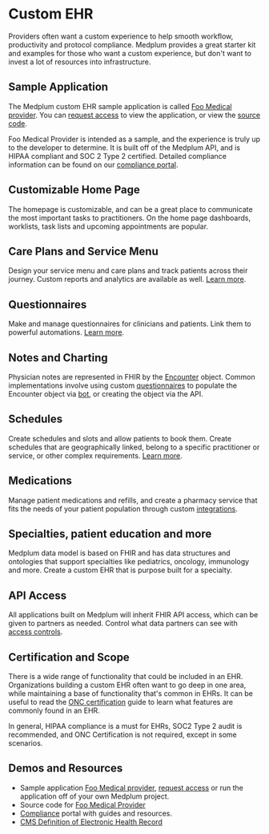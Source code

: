 # Custom EHR

Providers often want a custom experience to help smooth workflow, productivity and protocol compliance. Medplum provides a great starter kit and examples for those who want a custom experience, but don't want to invest a lot of resources into infrastructure.

## Sample Application

The Medplum custom EHR sample application is called [Foo Medical provider](https://provider.foomedical.com/). You can [request access](https://questionnaires.gle/c41NddaDroCU88yt7) to view the application, or view the [source code](https://github.com/medplum/foomedical-provider).

Foo Medical Provider is intended as a sample, and the experience is truly up to the developer to determine. It is built off of the Medplum API, and is HIPAA compliant and SOC 2 Type 2 certified. Detailed compliance information can be found on our [compliance portal](../docs/compliance).

## Customizable Home Page

The homepage is customizable, and can be a great place to communicate the most important tasks to practitioners. On the home page dashboards, worklists, task lists and upcoming appointments are popular.

## Care Plans and Service Menu

Design your service menu and care plans and track patients across their journey. Custom reports and analytics are available as well. [Learn more](../products/careplans).

## Questionnaires

Make and manage questionnaires for clinicians and patients. Link them to powerful automations. [Learn more](../products/questionnaires).

## Notes and Charting

Physician notes are represented in FHIR by the [Encounter](/docs/api/fhir/resources/encounter) object. Common implementations involve using custom [questionnaires](../products/questionnaires) to populate the Encounter object via [bot](/docs/bots/bot-for-questionnaire-response), or creating the object via the API.

## Schedules

Create schedules and slots and allow patients to book them. Create schedules that are geographically linked, belong to a specific practitioner or service, or other complex requirements. [Learn more](../products/scheduling).

## Medications

Manage patient medications and refills, and create a pharmacy service that fits the needs of your patient population through custom [integrations](../products/integration).

## Specialties, patient education and more

Medplum data model is based on FHIR and has data structures and ontologies that support specialties like pediatrics, oncology, immunology and more. Create a custom EHR that is purpose built for a specialty.

## API Access

All applications built on Medplum will inherit FHIR API access, which can be given to partners as needed. Control what data partners can see with [access controls](/docs/auth/access-control).

## Certification and Scope

There is a wide range of functionality that could be included in an EHR. Organizations building a custom EHR often want to go deep in one area, while maintaining a base of functionality that's common in EHRs. It can be useful to read the [ONC certification](https://www.medplum.com/docs/compliance/onc) guide to learn what features are commonly found in an EHR.

In general, HIPAA compliance is a must for EHRs, SOC2 Type 2 audit is recommended, and ONC Certification is not required, except in some scenarios.

## Demos and Resources

- Sample application [Foo Medical provider](https://provider.foomedical.com/), [request access](https://questionnaires.gle/c41NddaDroCU88yt7) or run the application off of your own Medplum project.
- Source code for [Foo Medical Provider](https://github.com/medplum/foomedical-provider)
- [Compliance](https://www.medplum.com/docs/compliance) portal with guides and resources.
- [CMS Definition of Electronic Health Record](https://www.cms.gov/Medicare/E-Health/EHealthRecords)
